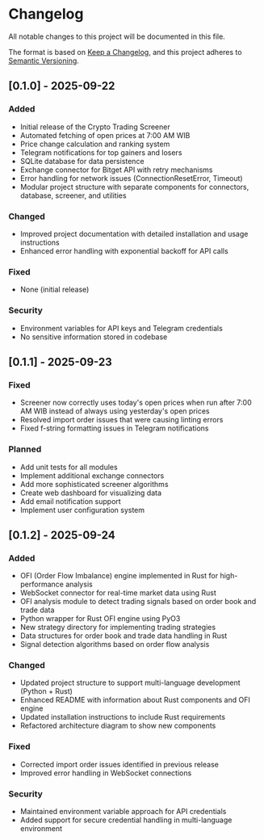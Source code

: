# Changelog

All notable changes to this project will be documented in this file.

The format is based on [Keep a Changelog](https://keepachangelog.com/en/1.0.0/),
and this project adheres to [Semantic Versioning](https://semver.org/spec/v2.0.0.html).

## [0.1.0] - 2025-09-22

### Added
- Initial release of the Crypto Trading Screener
- Automated fetching of open prices at 7:00 AM WIB
- Price change calculation and ranking system
- Telegram notifications for top gainers and losers
- SQLite database for data persistence
- Exchange connector for Bitget API with retry mechanisms
- Error handling for network issues (ConnectionResetError, Timeout)
- Modular project structure with separate components for connectors, database, screener, and utilities

### Changed
- Improved project documentation with detailed installation and usage instructions
- Enhanced error handling with exponential backoff for API calls

### Fixed
- None (initial release)

### Security
- Environment variables for API keys and Telegram credentials
- No sensitive information stored in codebase

## [0.1.1] - 2025-09-23

### Fixed
- Screener now correctly uses today's open prices when run after 7:00 AM WIB instead of always using yesterday's open prices
- Resolved import order issues that were causing linting errors
- Fixed f-string formatting issues in Telegram notifications

### Planned
- Add unit tests for all modules
- Implement additional exchange connectors
- Add more sophisticated screener algorithms
- Create web dashboard for visualizing data
- Add email notification support
- Implement user configuration system

## [0.1.2] - 2025-09-24

### Added
- OFI (Order Flow Imbalance) engine implemented in Rust for high-performance analysis
- WebSocket connector for real-time market data using Rust
- OFI analysis module to detect trading signals based on order book and trade data
- Python wrapper for Rust OFI engine using PyO3
- New strategy directory for implementing trading strategies
- Data structures for order book and trade data handling in Rust
- Signal detection algorithms based on order flow analysis

### Changed
- Updated project structure to support multi-language development (Python + Rust)
- Enhanced README with information about Rust components and OFI engine
- Updated installation instructions to include Rust requirements
- Refactored architecture diagram to show new components

### Fixed
- Corrected import order issues identified in previous release
- Improved error handling in WebSocket connections

### Security
- Maintained environment variable approach for API credentials
- Added support for secure credential handling in multi-language environment